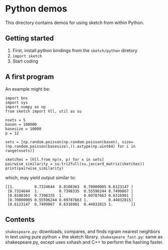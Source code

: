 # Python demos

This directory contains demos for using sketch from within Python.


## Getting started
1. First, install python bindings from the `sketch/python` diretory
2. `import sketch`
3. Start coding



## A first program
An example might be:
```
import bns
import sys
import numpy as np
from sketch import hll, util as su

nsets = 5
basen = 100000
basesize = 10000
p = 12

sets = [np.random.poisson(np.random.poisson(basen), size=(np.random.poisson(basesize),)).astype(np.uint64) for i in range(nsets)]

sketches = [hll.from_np(x, p) for x in sets]
pairwise_similarity = su.tri2full(su.jaccard_matrix(sketches))
print(pairwise_similarity)
```

which, may yield output similar to:

```
[[1.         0.7324644  0.8108363  0.70000005 0.6123147 ]
 [0.7324644  1.         0.7398335  0.55596244 0.7499867 ]
 [0.8108363  0.7398335  1.         0.69787663 0.6316901 ]
 [0.70000005 0.55596244 0.69787663 1.         0.44032815]
 [0.6123147  0.7499867  0.6316901  0.44032815 1.        ]]
```



## Contents
`shakespeare.py`: downloads, compares, and finds ngram nearest neighbors in text using pure python + the sketch library.
`shakespeare_fast.py`: same as shakespeare.py, except uses xxhash and C++ to perform the hashing faster.

